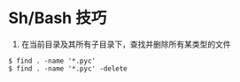 # Sh/Bash 技巧

1. 在当前目录及其所有子目录下，查找并删除所有某类型的文件

```console
$ find . -name '*.pyc'
$ find . -name '*.pyc' -delete
```

